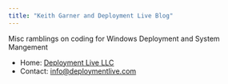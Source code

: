 ```yaml
---
title: "Keith Garner and Deployment Live Blog"
---
```


Misc ramblings on coding for Windows Deployment and System Mangement

* Home: [Deployment Live LLC](https://deploymentlive.com) 
* Contact: [info@deploymentlive.com](mailto:info@deploymentlive.com)
